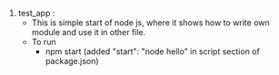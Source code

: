 1. test_app :
   - This is simple start of node js, where it shows how to write own module and use it in other file.
   - To run
       - npm start (added "start": "node hello" in script section of package.json)
